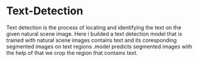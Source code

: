 # Text-Detection
Text detection is the process of locating and identifying the text on the given natural scene image. Here i builded a text detection model that is trained with natural scene images contains text and its coresponding segmented images on text regions .model predicts segmented images with the help of that we crop the region that contains text.  
